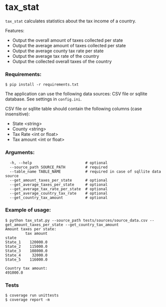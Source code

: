 # tax_stat

`tax_stat` calculates statistics about the tax income of a country.

Features:
- Output the overall amount of taxes collected per state
- Output the average amount of taxes collected per state
- Output the average county tax rate per state
- Output the average tax rate of the country 
- Output the collected overall taxes of the country

### Requirements:
```
$ pip install -r requirements.txt
```
The application can use the following data sources: CSV file or sqllite database. See settings in `config.ini`.

CSV file or sqllite table should contain the following columns (case insensitive):
- State \<string\>
- County \<string\>
- Tax Rate \<int or float\>
- Tax amount \<int or float\>

### Arguments:
``` 
  -h, --help                        # optional
  --source_path SOURCE_PATH         # required
  --table_name TABLE_NAME           # required in case of sqllite data source
  --get_amount_taxes_per_state      # optional
  --get_average_taxes_per_state     # optional
  --get_average_tax_rate_per_state  # optional
  --get_average_country_tax_rate    # optional
  --get_country_tax_amount          # optional
```

### Example of usage:
```
$ python tax_stat.py --source_path tests/sources/source_data.csv --get_amount_taxes_per_state --get_country_tax_amount
Amount taxes per state:
         tax amount
state              
State_1    120000.0
State_2    115000.0
State_3    108000.0
State_4     32000.0
State_5    116000.0

Country tax amount:
491000.0
```

### Tests
```
$ coverage run unittests
$ coverage report -m
```
